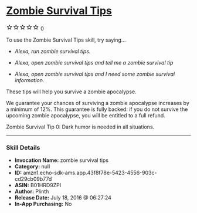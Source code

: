# [Zombie Survival Tips](http://alexa.amazon.com/#skills/amzn1.echo-sdk-ams.app.43f8f78e-5423-4556-903c-cd29cb09b77d)
![0 stars](../../images/ic_star_border_black_18dp_1x.png)![0 stars](../../images/ic_star_border_black_18dp_1x.png)![0 stars](../../images/ic_star_border_black_18dp_1x.png)![0 stars](../../images/ic_star_border_black_18dp_1x.png)![0 stars](../../images/ic_star_border_black_18dp_1x.png) 0

To use the Zombie Survival Tips skill, try saying...

* *Alexa, run zombie survival tips.*

* *Alexa, open zombie survival tips and tell me a zombie survival tip*

* *Alexa, open zombie survival tips and I need some zombie survival information.*

These tips will help you survive a zombie apocalypse.  

We guarantee your chances of surviving a zombie apocalypse increases by a minimum of 12%.  This guarantee is fully backed: if you do not survive the upcoming zombie apocalypse, you will be entitled to a full refund.

Zombie Survival Tip 0: Dark humor is needed in all situations.

***

### Skill Details

* **Invocation Name:** zombie survival tips
* **Category:** null
* **ID:** amzn1.echo-sdk-ams.app.43f8f78e-5423-4556-903c-cd29cb09b77d
* **ASIN:** B01HRD9ZPI
* **Author:** Plinth
* **Release Date:** July 18, 2016 @ 06:27:24
* **In-App Purchasing:** No
